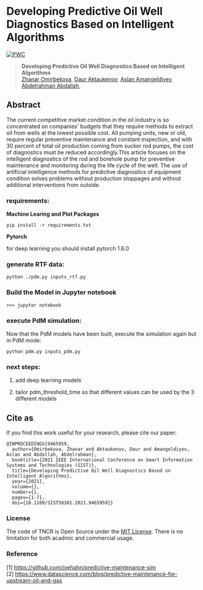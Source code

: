# Developing Predictive Oil Well Diagnostics Based on Intelligent Algorithms
[![PWC](https://img.shields.io/badge/PyTorch-v1.8-red)](https://pytorch.org/)

> **Developing Predictive Oil Well Diagnostics Based on Intelligent Algorithms**<br>
> [Zhanar Omirbekova](),
> [Daur Aktaukenov](),
> [Aslan Amangeldiyev](),
> [Abdelrahman Abdallah](https://github.com/abdoelsayed2016),
> <br>

## Abstract 

The current competitive market condition in the oil industry is so concentrated on companies' budgets that they require methods to extract oil from wells at the lowest possible cost. All pumping units, new or old, require regular preventive maintenance and constant inspection, and with 30 percent of total oil production coming from sucker rod pumps, the cost of diagnostics must be reduced accordingly.This article focuses on the intelligent diagnostics of the rod and borehole pump for preventive maintenance and monitoring during the life cycle of the well. The use of artificial intelligence methods for predictive diagnostics of equipment condition solves problems without production stoppages and without additional interventions from outside.





### requirements:

**Machine Learing and Plot Packages**

```pip install -r requirements.txt```

**Pytorch**

for deep learning you should install pytorch 1.6.0 


### generate RTF data:

    python ./pdm.py inputs_rtf.py

### Build the Model in Jupyter notebook

```
>>> jupyter notebook
```

### execute PdM simulation:

Now that the PdM models have been built, execute the simulation again but in PdM mode:

    python pdm.py inputs_pdm.py





 



### next steps:

1. add deep learning models 

2. tailor pdm_threshold_time so that different values can be used by the 3 different models
 



## Cite as
If you find this work useful for your research, please cite our paper:
```
@INPROCEEDINGS{9465959,
  author={Omirbekova, Zhanar and Aktaukenov, Daur and Amangeldiyev, Aslan and Abdallah, Abdelrahman},
  booktitle={2021 IEEE International Conference on Smart Information Systems and Technologies (SIST)}, 
  title={Developing Predictive Oil Well Diagnostics Based on Intelligent Algorithms}, 
  year={2021},
  volume={},
  number={},
  pages={1-7},
  doi={10.1109/SIST50301.2021.9465959}}
```




### License
The code of TNCR is Open Source under the [MIT License](LICENSE). There is no limitation for both acadmic and commercial usage.

### Reference 
[1] https://github.com/joehahn/predictive-maintenance-sim <br>
[2] https://www.datascience.com/blog/predictive-maintenance-for-upstream-oil-and-gas
